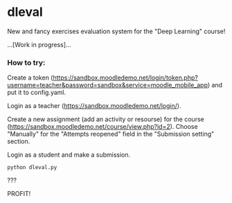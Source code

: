 # dleval
New and fancy exercises evaluation system for the "Deep Learning" course!

...[Work in progress]...


### How to try:

Create a token (https://sandbox.moodledemo.net/login/token.php?username=teacher&password=sandbox&service=moodle_mobile_app)
and put it to config.yaml.

Login as a teacher (https://sandbox.moodledemo.net/login/).

Create a new assignment (add an activity or resourse) for the course (https://sandbox.moodledemo.net/course/view.php?id=2). Choose "Manually" for the "Attempts reopened" field in the "Submission setting" section.

Login as a student and make a submission.

```
python dleval.py
```

???

PROFIT!
